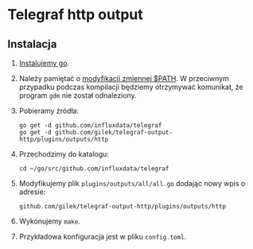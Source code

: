 # Telegraf http output

## Instalacja
1. [Instalujemy go](https://golang.org/doc/install).

1. Należy pamiętać o [modyfikacji zmiennej $PATH](https://golang.org/doc/code.html#GOPATH). W przeciwnym przypadku podczas kompilacji będziemy otrzymywać komunikat, że program `gdm` nie został odnaleziony.

1. Pobieramy źródła:
    ```
    go get -d github.com/influxdata/telegraf
    go get -d github.com/gilek/telegraf-output-http/plugins/outputs/http
    ```
1. Przechodzimy do katalogu:
    ```
    cd ~/go/src/github.com/influxdata/telegraf
    ```
1. Modyfikujemy plik `plugins/outputs/all/all.go` dodając nowy wpis o adresie:
    ```
    github.com/gilek/telegraf-output-http/plugins/outputs/http
    ```
1. Wykonujemy `make`.

1. Przykładowa konfiguracja jest w pliku `config.toml`.

